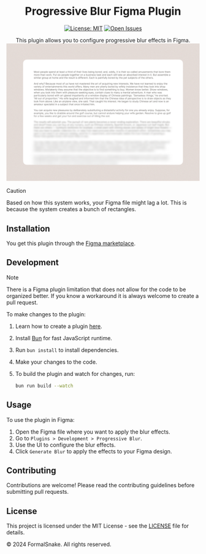 <div align="center">

# Progressive Blur Figma Plugin

[![License: MIT](https://img.shields.io/badge/license-MIT-green.svg)](LICENSE.md)
[![Open Issues](https://img.shields.io/github/issues/FormalSnake/ProgressiveBlur.svg)](https://github.com/FormalSnake/ProgressiveBlur)

This plugin allows you to configure progressive blur effects in Figma.
<img width="1440" alt="imageShowcase" src="https://github.com/FormalSnake/ProgressiveBlur/blob/main/assets/imageShowcase.png?raw=true">

</div>

> [!CAUTION]
> Based on how this system works, your Figma file might lag a lot. This is because the system creates a bunch of rectangles.

## Installation

You get this plugin through the [Figma marketplace](https://www.figma.com/community/plugin/1356736586164762457/progressive-blur).

## Development

> [!NOTE]
> There is a Figma plugin limitation that does not allow for the code to be organized better. If you know a workaround it is always welcome to create a pull request.

To make changes to the plugin:

1. Learn how to create a plugin [here](https://www.figma.com/plugin-docs/plugin-quickstart-guide/).
2. Install [Bun](https://bun.sh/) for fast JavaScript runtime.
3. Run `bun install` to install dependencies.
4. Make your changes to the code.
5. To build the plugin and watch for changes, run:

   ```sh
   bun run build --watch
   ```

## Usage

To use the plugin in Figma:

1.  Open the Figma file where you want to apply the blur effects.
2.  Go to `Plugins > Development > Progressive Blur`.
3.  Use the UI to configure the blur effects.
4.  Click `Generate Blur` to apply the effects to your Figma design.

## Contributing

Contributions are welcome! Please read the contributing guidelines before submitting pull requests.

## License

This project is licensed under the MIT License - see the [LICENSE](LICENSE) file for details.

© 2024 FormalSnake. All rights reserved.
